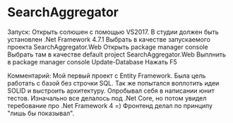 # SearchAggregator

Запуск:
Открыть солюшен с помощью VS2017.
В студии должен быть установлен .Net Framework 4.7.1
Выбрать в качестве запускаемого проекта SearchAggregator.Web
Открыть package manager console
Выбрать там в качестве default project SearchAggregator.Web
Выплнить в package manager console Update-Database
Нажать F5

Комментарий:
Мой первый проект с Entity Framework. Была цель работать с базой без строчки SQL. 
Так же попытался воплотить идеи SOLID и выстроить архитектуру. Опробывал себя в написании юнит тестов.
Изначально все делалось под .Net Core, но потом увидел теребование про .Net Framework 4 =)
Фронтенд делал по принципу "лишь бы показывал". 
 
